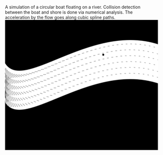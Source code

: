 A simulation of a circular boat floating on a river.
Collision detection between the boat and shore is done via numerical analysis.
The acceleration by the flow goes along cubic spline paths.
![River](river.png)
